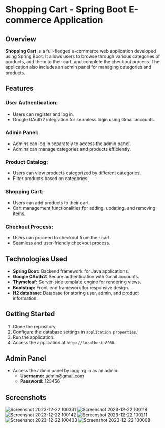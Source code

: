 # Shopping Cart - Spring Boot E-commerce Application

## Overview

**Shopping Cart** is a full-fledged e-commerce web application developed using Spring Boot. It allows users to browse through various categories of products, add them to their cart, and complete the checkout process. The application also includes an admin panel for managing categories and products.

## Features

### User Authentication:

- Users can register and log in.
- Google OAuth2 integration for seamless login using Gmail accounts.

### Admin Panel:

- Admins can log in separately to access the admin panel.
- Admins can manage categories and products efficiently.

### Product Catalog:

- Users can view products categorized by different categories.
- Filter products based on categories.

### Shopping Cart:

- Users can add products to their cart.
- Cart management functionalities for adding, updating, and removing items.

### Checkout Process:

- Users can proceed to checkout from their cart.
- Seamless and user-friendly checkout process.

## Technologies Used

- **Spring Boot:** Backend framework for Java applications.
- **Google OAuth2:** Secure authentication with Gmail accounts.
- **Thymeleaf:** Server-side template engine for rendering views.
- **Bootstrap:** Front-end framework for responsive design.
- **H2 database:** Database for storing user, admin, and product information.

## Getting Started

1. Clone the repository.
2. Configure the database settings in `application.properties`.
3. Run the application.
4. Access the application at `http://localhost:8080`.

## Admin Panel

- Access the admin panel by logging in as an admin:
  - **Username:** admin@gmail.com
  - **Password:** 123456
 
## Screenshots

![Screenshot 2023-12-22 100331](https://github.com/amarsarkar007/Shopping-Cart/assets/84258170/7270bd32-cc65-4bb5-a59e-e5f3d936a170)
![Screenshot 2023-12-22 100118](https://github.com/amarsarkar007/Shopping-Cart/assets/84258170/fd2322c6-84bf-40f9-a786-c7939a939306)
![Screenshot 2023-12-22 100142](https://github.com/amarsarkar007/Shopping-Cart/assets/84258170/39c9f838-5221-401e-8e84-c0ee3076c071)
![Screenshot 2023-12-22 100211](https://github.com/amarsarkar007/Shopping-Cart/assets/84258170/6ffcc9d7-d60e-40c7-b89f-47a9f388cba4)
![Screenshot 2023-12-22 100403](https://github.com/amarsarkar007/Shopping-Cart/assets/84258170/11bd621d-09f1-44f1-815e-b1c023bde92c)
![Screenshot 2023-12-22 100008](https://github.com/amarsarkar007/Shopping-Cart/assets/84258170/f325c126-750e-4d4d-a063-3ecfd0da1607)


